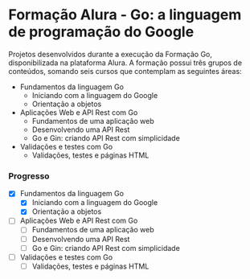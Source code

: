 # Formação Alura - Go: a linguagem de programação do Google
Projetos desenvolvidos durante a execução da Formação Go, disponibilizada na plataforma Alura.
A formação possui três grupos de conteúdos, somando seis cursos que contemplam as seguintes áreas:

* Fundamentos da linguagem Go
   * Iniciando com a linguagem do Google
   * Orientação a objetos
* Aplicações Web e API Rest com Go
  * Fundamentos de uma aplicação web
  * Desenvolvendo uma API Rest
  * Go e Gin: criando API Rest com simplicidade
* Validações e testes com Go
  * Validações, testes e páginas HTML

### Progresso
- [x] Fundamentos da linguagem Go
   - [x] Iniciando com a linguagem do Google
   - [x] Orientação a objetos
- [ ] Aplicações Web e API Rest com Go
  - [ ] Fundamentos de uma aplicação web
  - [ ] Desenvolvendo uma API Rest
  - [ ] Go e Gin: criando API Rest com simplicidade
- [ ] Validações e testes com Go
  - [ ] Validações, testes e páginas HTML
